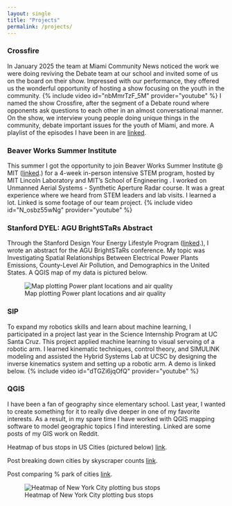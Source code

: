 ```yaml
---
layout: single
title: "Projects"
permalink: /projects/
---
```


### Crossfire
In January 2025 the team at Miami Community News noticed the work we were doing reviving the Debate team at our school and invited some of us on the board on their show. Impressed with our performance, they offered us the wonderful opportunity of hosting a show focusing on the youth in the community.
{% include video id="nbMmrTzF_5M" provider="youtube" %}
I named the show Crossfire, after the segment of a Debate round where opponents ask questions to each other in an almost conversational manner. On the show, we interview young people doing unique things in the community, debate important issues for the youth of Miami, and more. A playlist of the episodes I have been in are 
  <a href="https://www.youtube.com/playlist?list=PLkhfS7-K2EcgSmPiqtIz96NoXRauTsr0p&" target="_blank" rel="noopener">linked</a>.

### Beaver Works Summer Institute
This summer I got the opportunity to join Beaver Works Summer Institute @ MIT (<a href="https://bwsi.mit.edu/" target="_blank" rel="noopener">linked</a>.) for a 4-week in-person intensive STEM program, hosted by MIT Lincoln Laboratory and MIT’s School of Engineering . I worked on Unmanned Aerial Systems - Synthetic Aperture Radar course. It was a great experience where we heard from STEM leaders and lab visits.  I learned a lot. Linked is some footage of our team project.
{% include video id="N_osbz55wNg" provider="youtube" %}

### Stanford DYEL: AGU BrightSTaRs Abstract
Through the Stanford Design Your Energy Lifestyle Program (<a href="https://s3l.stanford.edu/education" target="_blank" rel="noopener">linked</a>.), I wrote an abstract for the AGU BrightSTaRs conference. My topic was Investigating Spatial Relationships Between Electrical Power Plants Emissions, County-Level Air Pollution, and Demographics in the United States. A QGIS map of my data is pictured below. 
<figure>
  <img src="https://vsharan07.github.io/assets/Screenshot%202025-08-05%20at%202.12.45%20AM.png" alt="Map plotting Power plant locations and air quality">
  <figcaption>Map plotting Power plant locations and air quality</figcaption>
</figure>

### SIP
To expand my robotics skills and learn about machine learning, I participated in a project last year in the Science Internship Program at UC Santa Cruz. This project applied machine learning to visual servoing of a robotic arm. I learned kinematic techniques, control theory, and SIMULINK modeling and assisted the Hybrid Systems Lab at UCSC by designing the inverse kinematics system and setting up a robotic arm. A demo is linked below.
{% include video id="dTGZi6jqOfQ" provider="youtube" %}

### QGIS
I have been a fan of geography since elementary school. Last year, I wanted to create something for it to really dive deeper in one of my favorite interests. As a result, in my spare time I have worked with QGIS mapping software to model geographic topics I find interesting. Linked are some posts of my GIS work on Reddit.
<p>
  Heatmap of bus stops in US Cities (pictured below)
  <a href="https://www.reddit.com/r/Maps/comments/1dv7kku/the_best_and_worst_american_city_bus_networks/" target="_blank" rel="noopener">link</a>.
</p>
<p>
  Post breaking down cities by skyscraper counts
  <a href="https://www.reddit.com/r/Maps/comments/1e5bv56/us_cities_by_skyscraper_densities_check_comment/" target="_blank" rel="noopener">link</a>.
</p>
<p>
  Post comparing % park of cities
  <a href="https://www.reddit.com/r/Maps/comments/1drwdod/comparing_the_top_500_usa_city_limits_to_parks/" target="_blank" rel="noopener">link</a>.
</p>
<figure>
  <img src="https://vsharan07.github.io/assets/Screenshot%202025-08-05%20at%202.13.31%20AM.png" alt="Heatmap of New York City plotting bus stops">
  <figcaption>Heatmap of New York City plotting bus stops</figcaption>
</figure>
